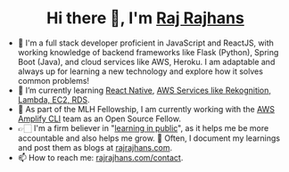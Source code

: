 <h1 align="center">Hi there 👋, I'm  <a href="https://rajrajhans.com/">Raj Rajhans</a></h1>

- 📍  I'm a full stack developer proficient in JavaScript and ReactJS, with working knowledge of backend frameworks like Flask (Python), Spring Boot (Java), and cloud services like AWS, Heroku. I am adaptable and always up for learning a new technology and explore how it solves common problems!
- 🌱 I’m currently learning [React Native](https://github.com/rajrajhans/safepass-android), [AWS Services like Rekognition, Lambda, EC2, RDS](https://examsecure.rajrajhans.com).
- 🔭 As part of the MLH Fellowship, I am currently working with the [AWS Amplify CLI](https://docs.amplify.aws/cli) team as an Open Source Fellow.  
- 👉🏻 I'm a firm believer in "[learning in public](https://rajrajhans.com/2020/06/thinking-of-blog-as-digital-garden/)", as it helps me be more accountable and also helps me grow. 🚀 Often, I document my learnings and post them as blogs at [rajrajhans.com](https://rajrajhans.com).
- 📫 How to reach me: [rajrajhans.com/contact](https://rajrajhans.com/contact).
